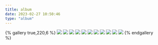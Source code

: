 ```yaml
---
title: album
date: 2023-02-27 10:50:46
type: "album"
---
```


<!-- 
<div class="gallery-group-main">
{% galleryGroup 'travel' 'Record travel' '../photo/scenery' https://s3.bmp.ovh/imgs/2023/02/27/23632bb0f1fc96ed.jpg %}
{% galleryGroup 'Crina' 'Record me' '../photo/crina' https://s3.bmp.ovh/imgs/2023/02/27/17f20e4f38997934.jpg %}

</div>
 -->
{% gallery true,220,6 %}
![](https://s3.bmp.ovh/imgs/2023/02/27/0dad044069214676.jpg)
![](https://s3.bmp.ovh/imgs/2023/02/27/c6543b301f148101.jpg)
![](https://s3.bmp.ovh/imgs/2023/02/27/9a6251c1ff66da6d.jpg)
![](https://s3.bmp.ovh/imgs/2023/02/27/5467b68ec101c842.jpg)
![](https://s3.bmp.ovh/imgs/2023/02/27/77a6a9fedee715c7.jpg)
![](https://s3.bmp.ovh/imgs/2023/02/27/a1eb7bf566cc71ef.jpg)
![](https://s3.bmp.ovh/imgs/2023/02/27/16937fd33a1350f9.jpg)
![](https://s3.bmp.ovh/imgs/2023/02/27/5ae4a043d60c55fe.jpg)
![](https://s3.bmp.ovh/imgs/2023/02/27/9733824891d49a64.jpg)
![](https://s3.bmp.ovh/imgs/2023/02/27/9da52b336d0391ef.jpg)
![](https://s3.bmp.ovh/imgs/2023/02/27/23632bb0f1fc96ed.jpg)
{% endgallery %}
